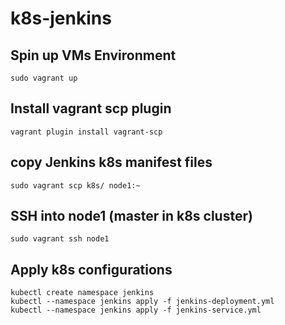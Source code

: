 # k8s-jenkins

## Spin up VMs Environment
`sudo vagrant up`

## Install vagrant scp plugin
`vagrant plugin install vagrant-scp`

## copy Jenkins k8s manifest files
`sudo vagrant scp k8s/ node1:~`

## SSH into node1 (master in k8s cluster)
`sudo vagrant ssh node1`

## Apply k8s configurations
```
kubectl create namespace jenkins
kubectl --namespace jenkins apply -f jenkins-deployment.yml
kubectl --namespace jenkins apply -f jenkins-service.yml
```

[comment]: <> (## Ansible k8s setup)

[comment]: <> (ansible-galaxy install -r requirements.yml)

[comment]: <> (vagrant ssh-config >> ~/.ssh/config)

[comment]: <> (ansible-playbook -i kubernetes.inventory install.yml)
